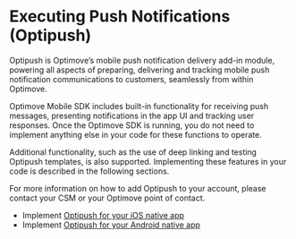 # Executing Push Notifications (Optipush)

Optipush is Optimove’s mobile push notification delivery add-in module, powering all aspects of preparing, delivering and tracking mobile push notification communications to customers, seamlessly from within Optimove.

Optimove Mobile SDK includes built-in functionality for receiving push messages, presenting notifications in the app UI and tracking user responses. Once the Optimove SDK is running, you do not need to implement anything else in your code for these functions to operate.

Additional functionality, such as the use of deep linking and testing Optipush templates, is also supported. Implementing these features in your code is described in the following sections.

For more information on how to add Optipush to your account, please contact your CSM or your Optimove point of contact.

 - Implement [Optipush for your iOS native app](https://github.com/optimove-tech/Optipush-Guide/blob/master/Opitpush%20for%20iOS/README.md)
 - Implement [Optipush for your Android native app](https://github.com/optimove-tech/Optipush-Guide/tree/master/Optipush%20for%20Android)
